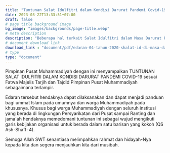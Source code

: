 ```yaml
---
title: "Tuntunan Salat Idulfitri dalam Kondisi Darurat Pandemi Covid-19"
date: 2023-03-22T13:33:51+07:00
draft: false
# page title background image
bg_image: "images/backgrounds/page-title.webp"
# meta description
description: "Beberapa hal terkait Salat Idulfitri dalam Masa Darurat Pandemi Covid-19"
# document download link
download_link : "document/pdf/edaran-04-tahun-2020-shalat-id-di-masa-darurat-covid-19.pdf"
# type
type: "document"
---
```


Pimpinan Pusat Muhammadiyah dengan ini menyampaikan TUNTUNAN SALAT IDULFITRI DALAM KONDISI DARURAT PANDEMI COVID-19 sesuai Fatwa Majelis Tarjih dan Tajdid Pimpinan Pusat Muhammadiyah sebagaimana terlampir.

Edaran tersebut hendaknya dapat dilaksanakan dan dapat menjadi panduan bagi ummat Islam pada umumnya dan warga Muhammadiyah pada khususnya. Khusus bagi warga Muhammadiyah dengan seluruh institusi yang berada di lingkungan Persyarikatan dari Pusat sampai Ranting dan jama'ah hendaknya memedomani tuntunan ini sebagai wujud mengikuti garis kebijakan organisasi untuk berada dalam satu barisan yang kokoh (QS Ash-Shaff: 4).

Semoga Allah SWT senantiasa melimpahkan rahmat dan hidayah-Nya kepada kita dan segera menjauhkan kita dari musibah.
